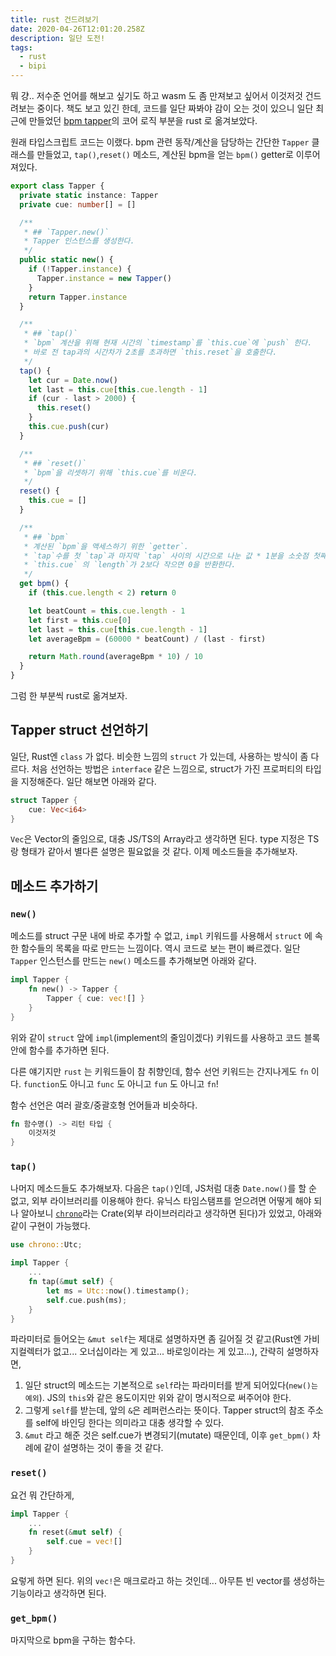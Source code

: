 ```yaml
---
title: rust 건드려보기
date: 2020-04-26T12:01:20.258Z
description: 일단 도전!
tags:
  - rust
  - bipi
---
```

뭐 걍.. 저수준 언어를 해보고 싶기도 하고 wasm 도 좀 만져보고 싶어서 이것저것 건드려보는 중이다. 책도 보고 있긴 한데, 코드를 일단 짜봐야 감이 오는 것이 있으니 일단 최근에 만들었던 [bpm tapper](https://github.com/sehyunchung/bipi)의 코어 로직 부분을 rust 로 옮겨보았다.

원래 타입스크립트 코드는 이랬다. bpm 관련 동작/계산을 담당하는 간단한 `Tapper` 클래스를 만들었고, `tap()`,`reset()` 메소드, 계산된 bpm을 얻는 `bpm()` getter로 이루어져있다.

```ts
export class Tapper {
  private static instance: Tapper
  private cue: number[] = []

  /**
   * ## `Tapper.new()`
   * Tapper 인스턴스를 생성한다.
   */
  public static new() {
    if (!Tapper.instance) {
      Tapper.instance = new Tapper()
    }
    return Tapper.instance
  }

  /**
   * ## `tap()`
   * `bpm` 계산을 위해 현재 시간의 `timestamp`를 `this.cue`에 `push` 한다.
   * 바로 전 tap과의 시간차가 2초를 초과하면 `this.reset`을 호출한다.
   */
  tap() {
    let cur = Date.now()
    let last = this.cue[this.cue.length - 1]
    if (cur - last > 2000) {
      this.reset()
    }
    this.cue.push(cur)
  }

  /**
   * ## `reset()`
   * `bpm`을 리셋하기 위해 `this.cue`를 비운다.
   */
  reset() {
    this.cue = []
  }

  /**
   * ## `bpm`
   * 계산된 `bpm`을 액세스하기 위한 `getter`.
   * `tap`수를 첫 `tap`과 마지막 `tap` 사이의 시간으로 나눈 값 * 1분을 소숫점 첫째자리까지 계산한 `bpm`을 반환한다.
   * `this.cue` 의 `length`가 2보다 작으면 0을 반환한다.
   */
  get bpm() {
    if (this.cue.length < 2) return 0

    let beatCount = this.cue.length - 1
    let first = this.cue[0]
    let last = this.cue[this.cue.length - 1]
    let averageBpm = (60000 * beatCount) / (last - first)

    return Math.round(averageBpm * 10) / 10
  }
}
```

그럼 한 부분씩 rust로 옮겨보자.

## Tapper struct 선언하기

일단, Rust엔 `class` 가 없다. 비슷한 느낌의 `struct` 가 있는데, 사용하는 방식이 좀 다르다. 처음 선언하는 방법은 `interface` 같은 느낌으로, struct가 가진 프로퍼티의 타입을 지정해준다. 일단 해보면 아래와 같다.

```rust
struct Tapper {
    cue: Vec<i64>
}
```

`Vec`은 Vector의 줄임으로, 대충 JS/TS의 Array라고 생각하면 된다. type 지정은 TS랑 형태가 같아서 별다른 설명은 필요없을 것 같다. 이제 메소드들을 추가해보자.

## 메소드 추가하기

### `new()`
메소드를 struct 구문 내에 바로 추가할 수 없고, `impl` 키워드를 사용해서 `struct` 에 속한 함수들의 목록을 따로 만드는 느낌이다. 역시 코드로 보는 편이 빠르겠다. 일단 `Tapper` 인스턴스를 만드는 `new()` 메소드를 추가해보면 아래와 같다.

```rust
impl Tapper {
    fn new() -> Tapper {
        Tapper { cue: vec![] }
    }
}
```

위와 같이 `struct` 앞에 `impl`(implement의 줄임이겠다) 키워드를 사용하고 코드 블록 안에 함수를 추가하면 된다.

다른 얘기지만 `rust` 는 키워드들이 참 취향인데, 함수 선언 키워드는 간지나게도 `fn` 이다. `function`도 아니고 `func` 도 아니고 `fun` 도 아니고 `fn`!

함수 선언은 여러 괄호/중괄호형 언어들과 비슷하다.

```rust
fn 함수명() -> 리턴 타입 {
    이것저것
}
```

### `tap()`
나머지 메소드들도 추가해보자. 다음은 `tap()`인데, JS처럼 대충 `Date.now()`를 할 순 없고, 외부 라이브러리를 이용해야 한다. 유닉스 타임스탬프를 얻으려면 어떻게 해야 되나 알아보니 [`chrono`](https://docs.rs/chrono/0.4.11/chrono/)라는 Crate(외부 라이브러리라고 생각하면 된다)가 있었고, 아래와 같이 구현이 가능했다.

```rust
use chrono::Utc;

impl Tapper {
    ...
    fn tap(&mut self) {
        let ms = Utc::now().timestamp();
        self.cue.push(ms);
    }
}
```
파라미터로 들어오는 `&mut self`는 제대로 설명하자면 좀 길어질 것 같고(Rust엔 가비지컬렉터가 없고... 오너십이라는 게 있고... 바로잉이라는 게 있고...), 간략히 설명하자면,
1. 일단 struct의 메소드는 기본적으로 `self`라는 파라미터를 받게 되어있다(`new()는 예외`). JS의 `this`와 같은 용도이지만 위와 같이 명시적으로 써주어야 한다.
1. 그렇게 `self`를 받는데, 앞의 `&`은 레퍼런스라는 뜻이다. Tapper struct의 참조 주소를 self에 바인딩 한다는 의미라고 대충 생각할 수 있다.
1. `&mut` 라고 해준 것은 self.cue가 변경되기(mutate) 때문인데, 이후 `get_bpm()` 차례에 같이 설명하는 것이 좋을 것 같다.

### `reset()`
요건 뭐 간단하게,
```rust
impl Tapper {
    ...
    fn reset(&mut self) {
        self.cue = vec![]
    }
}
```
요렇게 하면 된다. 위의 `vec!`은 매크로라고 하는 것인데... 아무튼 빈 vector를 생성하는 기능이라고 생각하면 된다.

### `get_bpm()`
마지막으로 bpm을 구하는 함수다.
